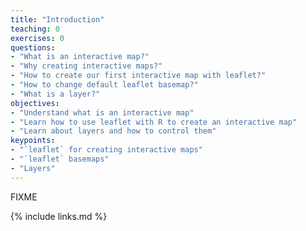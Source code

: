 ```yaml
---
title: "Introduction"
teaching: 0
exercises: 0
questions:
- "What is an interactive map?"
- "Why creating interactive maps?"
- "How to create our first interactive map with leaflet?"
- "How to change default leaflet basemap?"
- "What is a layer?"
objectives:
- "Understand what is an interactive map"
- "Learn how to use leaflet with R to create an interactive map"
- "Learn about layers and how to control them"
keypoints:
- "`leaflet` for creating interactive maps"
- "`leaflet` basemaps"
- "Layers"
---
```


FIXME

{% include links.md %}

